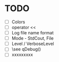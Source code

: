 # TODO

- [ ] Colors
- [ ] operator <<
- [ ] Log file name format
- [ ] Mode - StdCout, File
- [ ] Level / VerboseLevel
- [ ] \see qDebug()
- [ ] xxxxxxxxx
